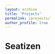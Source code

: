 ```yaml
---
layout: archive
title: "Projects"
permalink: /projects/
author_profile: true
---
```


<h1>Seatizen</h1> 
